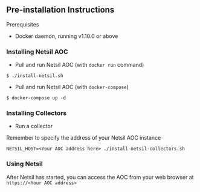 ## Pre-installation Instructions
Prerequisites
- Docker daemon, running v1.10.0 or above

### Installing Netsil AOC
* Pull and run Netsil AOC (with `docker run` command)
```
$ ./install-netsil.sh
```

* Pull and run Netsil AOC (with `docker-compose`)
```
$ docker-compose up -d
```

### Installing Collectors
* Run a collector 

Remember to specify the address of your Netsil AOC instance
```
NETSIL_HOST=<Your AOC address here> ./install-netsil-collectors.sh
```

### Using Netsil
After Netsil has started, you can access the AOC from your web browser at `https://<Your AOC address>` 

